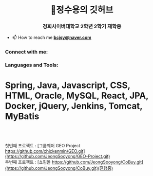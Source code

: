<h1 align="center">👋정수용의 깃허브</h1>
<h3 align="center">경희사이버대학교 2학년 2학기 재학중</h3>

- 📫 How to reach me **bcjsy@naver.com**

<h3 align="left">Connect with me:</h3>
<p align="left">
</p>

<h3 align="left">Languages and Tools:</h3>
  <h1>Spring, Java, Javascript, CSS, HTML, Oracle, MySQL, React, JPA, Docker, jQuery, Jenkins, Tomcat, MyBatis</h1>


<br><br><br>
첫번째 프로젝트 : [그룹웨어 GEO Project https://github.com/chickenmin/GEO.git](https://github.com/JeongSooyong/GEO-Project.git)
<br>
두번째 프로젝트 : [쇼핑몰 https://github.com/JeongSooyong/CoBuy.git](https://github.com/JeongSooyong/CoBuy.git)(진행중)

